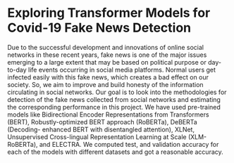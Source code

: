 # Exploring Transformer Models for Covid-19 Fake News Detection
Due to the successful development and innovations of online social networks in these recent years, fake news is one of the major issues emerging to a large extent that may be based on political purpose or day-to-day life events occurring in social media platforms. Normal users get infected easily with this fake news, which creates a bad effect on our society. So, we aim to improve and build honesty of the information circulating in social networks. Our goal is to look into the methodologies for detection of the fake news collected from social networks and estimating the corresponding performance in this project. We have used pre-trained models like Bidirectional Encoder Representations from Transformers (BERT), Robustly-optimized BERT approach (RoBERTa), DeBERTa (Decoding- enhanced BERT with disentangled attention), XLNet, Unsupervised Cross-lingual Representation Learning at Scale (XLM-RoBERTa), and ELECTRA. We computed test, and validation accuracy for each of the models with different datasets and got a reasonable accuracy.
